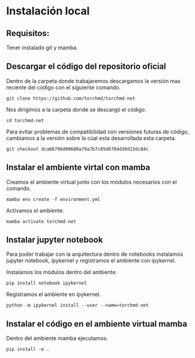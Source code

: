 # Instalación local

## Requisitos:
  Tener instalado git y mamba.
  
## Descargar el código del repositorio oficial
Dentro de la carpeta donde trabajaremos descargamos la versión mas reciente del código con el siguiente comando.

```git clone https://github.com/torchmd/torchmd-net```

Nos dirigimos a la carpeta donde se descargó el código.

```cd torchmd-net```

Para evitar problemas de compatibilidad con versiones futuras de código, cambiamos a la versión sobre la cúal esta desarrollada esta carpeta.

```git checkout dca66796d00680a79a7b7c85d6704d30d15dc84c```

## Instalar el ambiente virtal con mamba
Creamos el ambiente virtual junto con los módulos necesarios con el comando.

```mamba env create -f environment.yml```

Activamos el ambiente.

```mamba activate torchmd-net```

## Instalar jupyter notebook
 Para poder trabajar con la arquitectura dentro de notebooks instalamos jupyter notebook, ipykernel y registramos el ambiente con ipykernel.

 Instalamos los módulos dentro del ambiente.

 ```pip install notebook ipykernel ```
 
Registramos el ambiente en ipykernel.

 ```python -m ipykernel install --user --name=torchmd-net ```


## Instalar el código en el ambiente virtual mamba

Dentro del ambiente mamba ejecutamos.

```pip install -e .```

